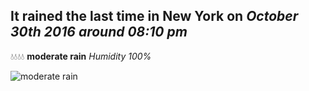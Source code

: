 ## It rained the last time in New York on *October 30th 2016 around 08:10 pm*
💧💧💧💧  **moderate rain** *Humidity 100%*

![moderate rain](http://openweathermap.org/img/w/10n.png)
